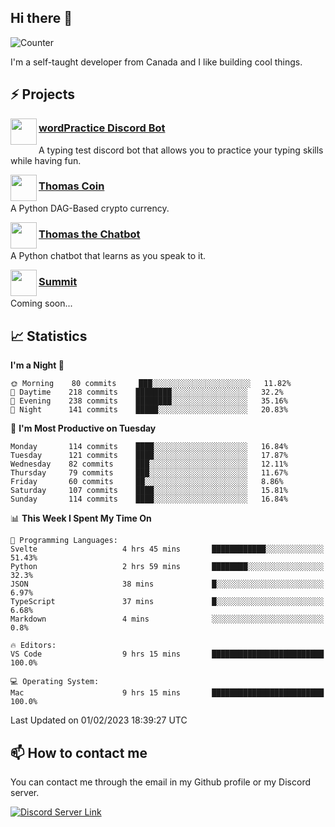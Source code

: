 <h2>Hi there 👋</h2>

![Counter](https://komarev.com/ghpvc/?username=principle105)

<p>I'm a self-taught developer from Canada and I like building cool things.</p>

<h2>⚡ Projects</h2>

<img align="left" src="https://i.imgur.com/BIzs17V.png" width="42" height="42" />
<h3><a target="_blank" href="http://wordpractice.principle.sh/">wordPractice Discord Bot</a></h3>
<p>A typing test discord bot that allows you to practice your typing skills while having fun.</p>

<img align="left" src="https://i.imgur.com/4FdQpgN.png" width="42" height="42" />
<h3><a href="https://github.com/principle105/thomas-coin">Thomas Coin</a></h3>
<p>A Python DAG-Based crypto currency.</p>

<img align="left" src="https://i.imgur.com/hA9YF2s.png" width="42" height="42" />
<h3><a href="https://github.com/principle105/thomasthechatbot">Thomas the Chatbot</a></h3>
<p>A Python chatbot that learns as you speak to it.</p>

<img align="left" src="https://i.imgur.com/Ly8Atho.png" width="42" height="42" />
<h3><a href="http://summit.sh/">Summit</a></h3>
<p>Coming soon...</p>

<h2>📈 Statistics</h2>

<!--START_SECTION:waka-->
**I'm a Night 🦉** 

```text
🌞 Morning    80 commits     ███░░░░░░░░░░░░░░░░░░░░░░   11.82% 
🌆 Daytime    218 commits    ████████░░░░░░░░░░░░░░░░░   32.2% 
🌃 Evening    238 commits    ████████░░░░░░░░░░░░░░░░░   35.16% 
🌙 Night      141 commits    █████░░░░░░░░░░░░░░░░░░░░   20.83%

```
📅 **I'm Most Productive on Tuesday** 

```text
Monday       114 commits    ████░░░░░░░░░░░░░░░░░░░░░   16.84% 
Tuesday      121 commits    ████░░░░░░░░░░░░░░░░░░░░░   17.87% 
Wednesday    82 commits     ███░░░░░░░░░░░░░░░░░░░░░░   12.11% 
Thursday     79 commits     ███░░░░░░░░░░░░░░░░░░░░░░   11.67% 
Friday       60 commits     ██░░░░░░░░░░░░░░░░░░░░░░░   8.86% 
Saturday     107 commits    ████░░░░░░░░░░░░░░░░░░░░░   15.81% 
Sunday       114 commits    ████░░░░░░░░░░░░░░░░░░░░░   16.84%

```


📊 **This Week I Spent My Time On** 

```text
💬 Programming Languages: 
Svelte                   4 hrs 45 mins       ████████████░░░░░░░░░░░░░   51.43% 
Python                   2 hrs 59 mins       ████████░░░░░░░░░░░░░░░░░   32.3% 
JSON                     38 mins             █░░░░░░░░░░░░░░░░░░░░░░░░   6.97% 
TypeScript               37 mins             █░░░░░░░░░░░░░░░░░░░░░░░░   6.68% 
Markdown                 4 mins              ░░░░░░░░░░░░░░░░░░░░░░░░░   0.8%

🔥 Editors: 
VS Code                  9 hrs 15 mins       █████████████████████████   100.0%

💻 Operating System: 
Mac                      9 hrs 15 mins       █████████████████████████   100.0%

```


 Last Updated on 01/02/2023 18:39:27 UTC
<!--END_SECTION:waka-->

<h2>📫 How to contact me</h2>

You can contact me through the email in my Github profile or my Discord server.

[![Discord Server Link](https://dcbadge.vercel.app/api/server/DHnk46C)](https://discord.gg/DHnk46C)

